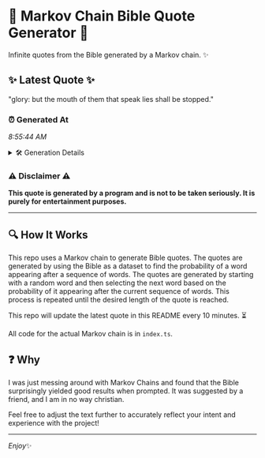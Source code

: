 # 📖 Markov Chain Bible Quote Generator 📖

Infinite quotes from the Bible generated by a Markov chain. ✨

## ✨ Latest Quote ✨
"glory: but the mouth of them that speak lies shall be stopped."

### ⏰ Generated At
*8:55:44 AM*

<details>
    <summary>🛠️ Generation Details</summary>
    <p>
        <strong>🌱 Seed:</strong> glory:<br>
        <strong>🔄 Iterations:</strong> 11<br>
        <strong>📜 Context History:</strong><br>[ glory: ]: but<br>[ glory:, but ]: the<br>[ glory:, but, the ]: mouth<br>[ glory:, but, the, mouth ]: of<br>[ glory:, but, the, mouth, of ]: them<br>[ glory:, but, the, mouth, of, them ]: that<br>[ but, the, mouth, of, them, that ]: speak<br>[ the, mouth, of, them, that, speak ]: lies<br>[ mouth, of, them, that, speak, lies ]: shall<br>[ of, them, that, speak, lies, shall ]: be<br>[ them, that, speak, lies, shall, be ]: stopped.<br>
    </p>
</details>

### ⚠️ Disclaimer ⚠️
**This quote is generated by a program and is not to be taken seriously. It is purely for entertainment purposes.**

---

## 🔍 How It Works

This repo uses a Markov chain to generate Bible quotes. The quotes are generated by using the Bible as a dataset to find the probability of a word appearing after a sequence of words. The quotes are generated by starting with a random word and then selecting the next word based on the probability of it appearing after the current sequence of words. This process is repeated until the desired length of the quote is reached.

This repo will update the latest quote in this README every 10 minutes. ⏳

All code for the actual Markov chain is in `index.ts`.

## ❓ Why

I was just messing around with Markov Chains and found that the Bible surprisingly yielded good results when prompted. 
It was suggested by a friend, and I am in no way christian.

Feel free to adjust the text further to accurately reflect your intent and experience with the project!

---

*Enjoy*✨
